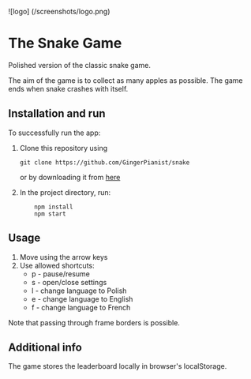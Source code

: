 ![logo] (/screenshots/logo.png)

# The Snake Game

Polished version of the classic snake game.

The aim of the game is to collect as many apples as possible. The game ends when snake crashes with itself.

## Installation and run

To successfully run the app:

1.  Clone this repository using
    ```
    git clone https://github.com/GingerPianist/snake
    ```
    or by downloading it from [here](https://github.com/GingerPianist/snake)
2.  In the project directory, run:

    ```
        npm install
        npm start
    ```

## Usage

1. Move using the arrow keys
2. Use allowed shortcuts:
    - p - pause/resume
    - s - open/close settings
    - l - change language to Polish
    - e - change language to English
    - f - change language to French

Note that passing through frame borders is possible.

## Additional info

The game stores the leaderboard locally in browser's localStorage.
